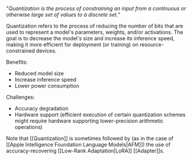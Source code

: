 
"*Quantization is the process of constraining an input from a continuous or otherwise large set of values to a discrete set.*"

Quantization refers to the process of reducing the number of bits that are used to represent a model's parameters, weights, and/or activations. The goal is to decrease the model's size and increase its inference speed, making it more efficient for deployment (or training) on resource-constrained devices.

Benefits:
- Reduced model size
- Increase inference speed
- Lower power consumption

Challenges:
- Accuracy degradation
- Hardware support (efficient execution of certain quantization schemes might require hardware supporting lower-precision arithmetic operations)

Note that [[Quantization]] is sometimes followed by (as in the case of [[Apple Intelligence Foundation Language Models|AFM]]) the use of accuracy-recovering [[Low-Rank Adaptation|LoRA]] [[Adapter]]s.
